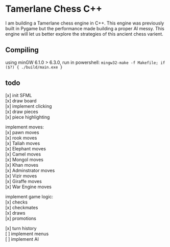 # Tamerlane Chess C++

I am building a Tamerlane chess engine in C++. This engine was previously built in Pygame but the performance made building a proper AI messy. This engine will let us better explore the strategies of this ancient chess varient.

## Compiling

using minGW 6.1.0 > 6.3.0, run in powershell:
`mingw32-make -f Makefile; if ($?) { ./build/main.exe }`

## todo

[x] init SFML  
[x] draw board  
[x] implement clicking  
[x] draw pieces  
[x] piece highlighting

implement moves:  
[x] pawn moves  
[x] rook moves  
[x] Taliah moves  
[x] Elephant moves  
[x] Camel moves  
[x] Mongol moves  
[x] Khan moves  
[x] Adminstrator moves  
[x] Vizir moves  
[x] Giraffe moves  
[x] War Engine moves

implement game logic:  
[x] checks  
[x] checkmates  
[x] draws  
[x] promotions

[x] turn history  
[ ] implement menus  
[ ] implement AI

